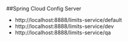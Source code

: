 ##Spring Cloud Config Server

- http://localhost:8888/limits-service/default
- http://localhost:8888/limits-service/dev
- http://localhost:8888/limits-service/qa